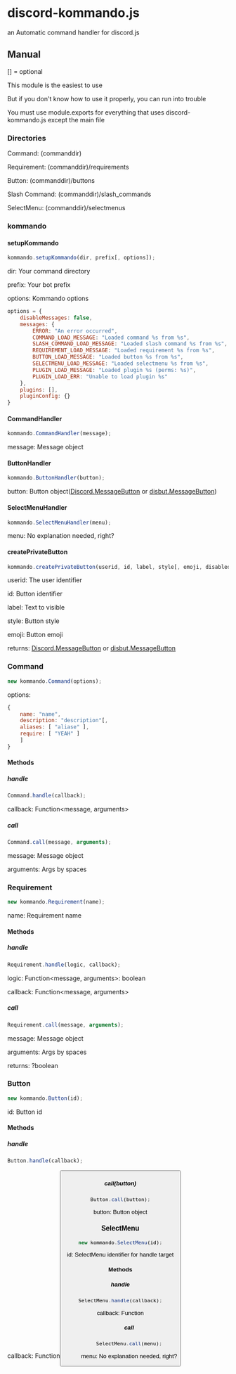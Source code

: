# discord-kommando.js
an Automatic command handler for discord.js

## Manual
[] = optional

This module is the easiest to use

But if you don't know how to use it properly, you can run into trouble

You must use module.exports for everything that uses discord-kommando.js except the main file

### Directories
Command: (commanddir)

Requirement: (commanddir)/requirements

Button: (commanddir)/buttons

Slash Command: (commanddir)/slash_commands

SelectMenu: (commanddir)/selectmenus

### kommando
#### setupKommando
```js
kommando.setupKommando(dir, prefix[, options]);
```

dir: Your command directory

prefix: Your bot prefix

options: Kommando options

```js
options = {
    disableMessages: false,
    messages: {
        ERROR: "An error occurred",
        COMMAND_LOAD_MESSAGE: "Loaded command %s from %s",
        SLASH_COMMAND_LOAD_MESSAGE: "Loaded slash command %s from %s",
        REQUIREMENT_LOAD_MESSAGE: "Loaded requirement %s from %s",
        BUTTON_LOAD_MESSAGE: "Loaded button %s from %s",
        SELECTMENU_LOAD_MESSAGE: "Loaded selectmenu %s from %s",
        PLUGIN_LOAD_MESSAGE: "Loaded plugin %s (perms: %s)",
        PLUGIN_LOAD_ERR: "Unable to load plugin %s"
    },
    plugins: [],
    pluginConfig: {}
}
```

#### CommandHandler
```js
kommando.CommandHandler(message);
```

message: Message object

#### ButtonHandler
```js
kommando.ButtonHandler(button);
```

button: Button object([Discord.MessageButton](https://discord.js.org/#/docs/main/stable/class/MessageButton) or [disbut.MessageButton](https://github.com/discord-buttons/discord-buttons/blob/main/src/v12/Classes/MessageButton.js))

#### SelectMenuHandler
```js
kommando.SelectMenuHandler(menu);
```

menu: No explanation needed, right?

#### createPrivateButton
```js
kommando.createPrivateButton(userid, id, label, style[, emoji, disabled, url]);
```

userid: The user identifier

id: Button identifier

label: Text to visible

style: Button style

emoji: Button emoji

returns: [Discord.MessageButton](https://discord.js.org/#/docs/main/stable/class/MessageButton) or [disbut.MessageButton](https://github.com/discord-buttons/discord-buttons/blob/main/src/v12/Classes/MessageButton.js)

### Command
```js
new kommando.Command(options);
```

options: 

```js
{
    name: "name",
    description: "description"[,
    aliases: [ "aliase" ],
    require: [ "YEAH" ]
    ]
}
```

#### Methods
##### handle
```js
Command.handle(callback);
```

callback: Function<message, arguments>

##### call
```js
Command.call(message, arguments);
```

message: Message object

arguments: Args by spaces

### Requirement
```js
new kommando.Requirement(name);
```

name: Requirement name

#### Methods
##### handle
```js
Requirement.handle(logic, callback);
```

logic: Function<message, arguments>: boolean

callback: Function<message, arguments>

##### call
```js
Requirement.call(message, arguments);
```

message: Message object

arguments: Args by spaces

returns: ?boolean

### Button
```js
new kommando.Button(id);
```

id: Button id

#### Methods
##### handle
```js
Button.handle(callback);
```

callback: Function<button>

##### call(button)
```js
Button.call(button);
```

button: Button object

### SelectMenu
```js
new kommando.SelectMenu(id);
```

id: SelectMenu identifier for handle target

#### Methods
##### handle
```js
SelectMenu.handle(callback);
```

callback: Function<menu>

##### call
```js
SelectMenu.call(menu);
```

menu: No explanation needed, right?